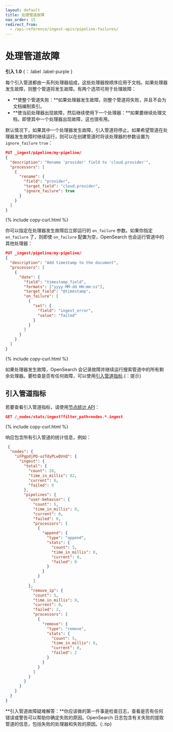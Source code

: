 ```yaml
---
layout: default
title: 处理管道故障
nav_order: 15
redirect_from:
  - /api-reference/ingest-apis/pipeline-failures/
---
```


# 处理管道故障
**引入 1.0** {：.label .label-purple }

每个引入管道都由一系列处理器组成，这些处理器按顺序应用于文档。如果处理器发生故障，则整个管道将发生故障。有两个选项可用于处理故障：

- **使整个管道失败：**如果处理器发生故障，则整个管道将失败，并且不会为文档编制索引。
- **使当前处理器出现故障，然后继续使用下一个处理器：**如果要继续处理文档，即使其中一个处理器出现故障，这也很有用。

默认情况下，如果其中一个处理器发生故障，引入管道将停止。如果希望管道在处理器发生故障时继续运行，则可以在创建管道时将该处理器的参数设置为 `ignore_failure` `true`：

```json
PUT _ingest/pipeline/my-pipeline/
{
  "description": "Rename 'provider' field to 'cloud.provider'",
  "processors": [
    {
      "rename": {
        "field": "provider",
        "target_field": "cloud.provider",
        "ignore_failure": true
      }
    }
  ]
}
```
{% include copy-curl.html %}

你可以指定在处理器发生故障后立即运行的 `on_failure` 参数。如果你指定 `on_failure` 了，则即使 `on_failure` 配置为空，OpenSearch 也会运行管道中的其他处理器：

```json
PUT _ingest/pipeline/my-pipeline/
{
  "description": "Add timestamp to the document",
  "processors": [
    {
      "date": {
        "field": "timestamp_field",
        "formats": ["yyyy-MM-dd HH:mm:ss"],
        "target_field": "@timestamp",
        "on_failure": [
          {
            "set": {
              "field": "ingest_error",
              "value": "failed"
            }
          }
        ]
      }
    }
  ]
}
```
{% include copy-curl.html %}

如果处理器发生故障，OpenSearch 会记录故障并继续运行搜索管道中的所有剩余处理器。要检查是否有任何故障，可以使用[引入管道指标]({{site.url}}{{site.baseurl}}/api-reference/ingest-apis/pipeline-failures/#ingest-pipeline-metrics).{：提示}

## 引入管道指标

若要查看引入管道指标，请使用[节点统计 API]({{site.url}}{{site.baseurl}}/api-reference/nodes-apis/nodes-stats/)：

```json
GET /_nodes/stats/ingest?filter_path=nodes.*.ingest
```
{% include copy-curl.html %}

响应包含所有引入管道的统计信息，例如：

```json
 {
  "nodes": {
    "iFPgpdjPQ-uzTdyPLwQVnQ": {
      "ingest": {
        "total": {
          "count": 28,
          "time_in_millis": 82,
          "current": 0,
          "failed": 9
        },
        "pipelines": {
          "user-behavior": {
            "count": 5,
            "time_in_millis": 0,
            "current": 0,
            "failed": 0,
            "processors": [
              {
                "append": {
                  "type": "append",
                  "stats": {
                    "count": 5,
                    "time_in_millis": 0,
                    "current": 0,
                    "failed": 0
                  }
                }
              }
            ]
          },
           "remove_ip": {
            "count": 5,
            "time_in_millis": 9,
            "current": 0,
            "failed": 2,
            "processors": [
              {
                "remove": {
                  "type": "remove",
                  "stats": {
                    "count": 5,
                    "time_in_millis": 8,
                    "current": 0,
                    "failed": 2
                  }
                }
              }
            ]
          }
        }
      }
    }
  }
}
```

**引入管道故障疑难解答：**你应该做的第一件事是检查日志，查看是否有任何错误或警告可以帮助你确定失败的原因。OpenSearch 日志包含有关失败的提取管道的信息，包括失败的处理器和失败的原因。{:.tip}

